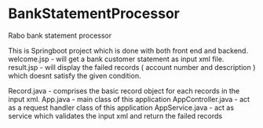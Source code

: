 # BankStatementProcessor
Rabo bank statement processor

This is Springboot project which is done with both front end and backend.
welcome.jsp - will get a bank customer statement as input xml file.
result.jsp - will display the failed records ( account number and description ) which doesnt satisfy the given condition.

Record.java - comprises the basic record object for each records in the input xml.
App.java - main class of this application
AppController.java - act as a request handler class of this application
AppService.java - act as service which validates the input xml and return the failed records
